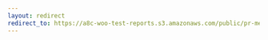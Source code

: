 ```yaml
---
layout: redirect
redirect_to: https://a8c-woo-test-reports.s3.amazonaws.com/public/pr-merge/44484/e2e/index.html
---
```

